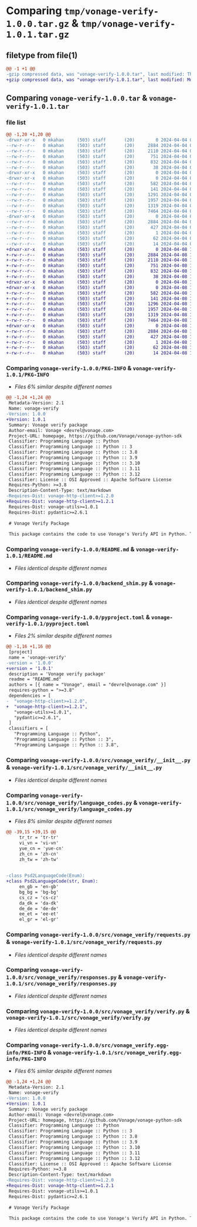 # Comparing `tmp/vonage-verify-1.0.0.tar.gz` & `tmp/vonage-verify-1.0.1.tar.gz`

## filetype from file(1)

```diff
@@ -1 +1 @@
-gzip compressed data, was "vonage-verify-1.0.0.tar", last modified: Thu Apr  4 05:14:01 2024, max compression
+gzip compressed data, was "vonage-verify-1.0.1.tar", last modified: Mon Apr  8 15:22:51 2024, max compression
```

## Comparing `vonage-verify-1.0.0.tar` & `vonage-verify-1.0.1.tar`

### file list

```diff
@@ -1,20 +1,20 @@
-drwxr-xr-x   0 mkahan     (503) staff       (20)        0 2024-04-04 05:14:01.666921 vonage-verify-1.0.0/
--rw-r--r--   0 mkahan     (503) staff       (20)     2884 2024-04-04 05:14:01.664692 vonage-verify-1.0.0/PKG-INFO
--rw-r--r--   0 mkahan     (503) staff       (20)     2110 2024-04-04 05:14:00.000000 vonage-verify-1.0.0/README.md
--rw-r--r--   0 mkahan     (503) staff       (20)      751 2024-04-04 05:14:00.000000 vonage-verify-1.0.0/backend_shim.py
--rw-r--r--   0 mkahan     (503) staff       (20)      832 2024-04-04 05:14:00.000000 vonage-verify-1.0.0/pyproject.toml
--rw-r--r--   0 mkahan     (503) staff       (20)       38 2024-04-04 05:14:01.667003 vonage-verify-1.0.0/setup.cfg
-drwxr-xr-x   0 mkahan     (503) staff       (20)        0 2024-04-04 05:14:01.628481 vonage-verify-1.0.0/src/
-drwxr-xr-x   0 mkahan     (503) staff       (20)        0 2024-04-04 05:14:01.646897 vonage-verify-1.0.0/src/vonage_verify/
--rw-r--r--   0 mkahan     (503) staff       (20)      582 2024-04-04 05:14:00.000000 vonage-verify-1.0.0/src/vonage_verify/__init__.py
--rw-r--r--   0 mkahan     (503) staff       (20)      141 2024-04-04 05:14:00.000000 vonage-verify-1.0.0/src/vonage_verify/errors.py
--rw-r--r--   0 mkahan     (503) staff       (20)     1291 2024-04-04 05:14:00.000000 vonage-verify-1.0.0/src/vonage_verify/language_codes.py
--rw-r--r--   0 mkahan     (503) staff       (20)     1957 2024-04-04 05:14:00.000000 vonage-verify-1.0.0/src/vonage_verify/requests.py
--rw-r--r--   0 mkahan     (503) staff       (20)     1319 2024-04-04 05:14:00.000000 vonage-verify-1.0.0/src/vonage_verify/responses.py
--rw-r--r--   0 mkahan     (503) staff       (20)     7464 2024-04-04 05:14:00.000000 vonage-verify-1.0.0/src/vonage_verify/verify.py
-drwxr-xr-x   0 mkahan     (503) staff       (20)        0 2024-04-04 05:14:01.660268 vonage-verify-1.0.0/src/vonage_verify.egg-info/
--rw-r--r--   0 mkahan     (503) staff       (20)     2884 2024-04-04 05:14:01.000000 vonage-verify-1.0.0/src/vonage_verify.egg-info/PKG-INFO
--rw-r--r--   0 mkahan     (503) staff       (20)      427 2024-04-04 05:14:01.000000 vonage-verify-1.0.0/src/vonage_verify.egg-info/SOURCES.txt
--rw-r--r--   0 mkahan     (503) staff       (20)        1 2024-04-04 05:14:01.000000 vonage-verify-1.0.0/src/vonage_verify.egg-info/dependency_links.txt
--rw-r--r--   0 mkahan     (503) staff       (20)       62 2024-04-04 05:14:01.000000 vonage-verify-1.0.0/src/vonage_verify.egg-info/requires.txt
--rw-r--r--   0 mkahan     (503) staff       (20)       14 2024-04-04 05:14:01.000000 vonage-verify-1.0.0/src/vonage_verify.egg-info/top_level.txt
+drwxr-xr-x   0 mkahan     (503) staff       (20)        0 2024-04-08 15:22:51.313634 vonage-verify-1.0.1/
+-rw-r--r--   0 mkahan     (503) staff       (20)     2884 2024-04-08 15:22:51.312735 vonage-verify-1.0.1/PKG-INFO
+-rw-r--r--   0 mkahan     (503) staff       (20)     2110 2024-04-08 15:22:50.000000 vonage-verify-1.0.1/README.md
+-rw-r--r--   0 mkahan     (503) staff       (20)      751 2024-04-08 15:22:50.000000 vonage-verify-1.0.1/backend_shim.py
+-rw-r--r--   0 mkahan     (503) staff       (20)      832 2024-04-08 15:22:50.000000 vonage-verify-1.0.1/pyproject.toml
+-rw-r--r--   0 mkahan     (503) staff       (20)       38 2024-04-08 15:22:51.313958 vonage-verify-1.0.1/setup.cfg
+drwxr-xr-x   0 mkahan     (503) staff       (20)        0 2024-04-08 15:22:51.295217 vonage-verify-1.0.1/src/
+drwxr-xr-x   0 mkahan     (503) staff       (20)        0 2024-04-08 15:22:51.304479 vonage-verify-1.0.1/src/vonage_verify/
+-rw-r--r--   0 mkahan     (503) staff       (20)      582 2024-04-08 15:22:50.000000 vonage-verify-1.0.1/src/vonage_verify/__init__.py
+-rw-r--r--   0 mkahan     (503) staff       (20)      141 2024-04-08 15:22:50.000000 vonage-verify-1.0.1/src/vonage_verify/errors.py
+-rw-r--r--   0 mkahan     (503) staff       (20)     1296 2024-04-08 15:22:50.000000 vonage-verify-1.0.1/src/vonage_verify/language_codes.py
+-rw-r--r--   0 mkahan     (503) staff       (20)     1957 2024-04-08 15:22:50.000000 vonage-verify-1.0.1/src/vonage_verify/requests.py
+-rw-r--r--   0 mkahan     (503) staff       (20)     1319 2024-04-08 15:22:50.000000 vonage-verify-1.0.1/src/vonage_verify/responses.py
+-rw-r--r--   0 mkahan     (503) staff       (20)     7464 2024-04-08 15:22:50.000000 vonage-verify-1.0.1/src/vonage_verify/verify.py
+drwxr-xr-x   0 mkahan     (503) staff       (20)        0 2024-04-08 15:22:51.312005 vonage-verify-1.0.1/src/vonage_verify.egg-info/
+-rw-r--r--   0 mkahan     (503) staff       (20)     2884 2024-04-08 15:22:51.000000 vonage-verify-1.0.1/src/vonage_verify.egg-info/PKG-INFO
+-rw-r--r--   0 mkahan     (503) staff       (20)      427 2024-04-08 15:22:51.000000 vonage-verify-1.0.1/src/vonage_verify.egg-info/SOURCES.txt
+-rw-r--r--   0 mkahan     (503) staff       (20)        1 2024-04-08 15:22:51.000000 vonage-verify-1.0.1/src/vonage_verify.egg-info/dependency_links.txt
+-rw-r--r--   0 mkahan     (503) staff       (20)       62 2024-04-08 15:22:51.000000 vonage-verify-1.0.1/src/vonage_verify.egg-info/requires.txt
+-rw-r--r--   0 mkahan     (503) staff       (20)       14 2024-04-08 15:22:51.000000 vonage-verify-1.0.1/src/vonage_verify.egg-info/top_level.txt
```

### Comparing `vonage-verify-1.0.0/PKG-INFO` & `vonage-verify-1.0.1/PKG-INFO`

 * *Files 6% similar despite different names*

```diff
@@ -1,24 +1,24 @@
 Metadata-Version: 2.1
 Name: vonage-verify
-Version: 1.0.0
+Version: 1.0.1
 Summary: Vonage verify package
 Author-email: Vonage <devrel@vonage.com>
 Project-URL: homepage, https://github.com/Vonage/vonage-python-sdk
 Classifier: Programming Language :: Python
 Classifier: Programming Language :: Python :: 3
 Classifier: Programming Language :: Python :: 3.8
 Classifier: Programming Language :: Python :: 3.9
 Classifier: Programming Language :: Python :: 3.10
 Classifier: Programming Language :: Python :: 3.11
 Classifier: Programming Language :: Python :: 3.12
 Classifier: License :: OSI Approved :: Apache Software License
 Requires-Python: >=3.8
 Description-Content-Type: text/markdown
-Requires-Dist: vonage-http-client>=1.2.0
+Requires-Dist: vonage-http-client>=1.2.1
 Requires-Dist: vonage-utils>=1.0.1
 Requires-Dist: pydantic>=2.6.1
 
 # Vonage Verify Package
 
 This package contains the code to use Vonage's Verify API in Python. This package includes methods for working with 2-factor authentication (2FA) messages sent via SMS or TTS.
```

### Comparing `vonage-verify-1.0.0/README.md` & `vonage-verify-1.0.1/README.md`

 * *Files identical despite different names*

### Comparing `vonage-verify-1.0.0/backend_shim.py` & `vonage-verify-1.0.1/backend_shim.py`

 * *Files identical despite different names*

### Comparing `vonage-verify-1.0.0/pyproject.toml` & `vonage-verify-1.0.1/pyproject.toml`

 * *Files 2% similar despite different names*

```diff
@@ -1,16 +1,16 @@
 [project]
 name = 'vonage-verify'
-version = '1.0.0'
+version = '1.0.1'
 description = 'Vonage verify package'
 readme = "README.md"
 authors = [{ name = "Vonage", email = "devrel@vonage.com" }]
 requires-python = ">=3.8"
 dependencies = [
-  "vonage-http-client>=1.2.0",
+  "vonage-http-client>=1.2.1",
   "vonage-utils>=1.0.1",
   "pydantic>=2.6.1",
 ]
 classifiers = [
   "Programming Language :: Python",
   "Programming Language :: Python :: 3",
   "Programming Language :: Python :: 3.8",
```

### Comparing `vonage-verify-1.0.0/src/vonage_verify/__init__.py` & `vonage-verify-1.0.1/src/vonage_verify/__init__.py`

 * *Files identical despite different names*

### Comparing `vonage-verify-1.0.0/src/vonage_verify/language_codes.py` & `vonage-verify-1.0.1/src/vonage_verify/language_codes.py`

 * *Files 8% similar despite different names*

```diff
@@ -39,15 +39,15 @@
     tr_tr = 'tr-tr'
     vi_vn = 'vi-vn'
     yue_cn = 'yue-cn'
     zh_cn = 'zh-cn'
     zh_tw = 'zh-tw'
 
 
-class Psd2LanguageCode(Enum):
+class Psd2LanguageCode(str, Enum):
     en_gb = 'en-gb'
     bg_bg = 'bg-bg'
     cs_cz = 'cs-cz'
     da_dk = 'da-dk'
     de_de = 'de-de'
     ee_et = 'ee-et'
     el_gr = 'el-gr'
```

### Comparing `vonage-verify-1.0.0/src/vonage_verify/requests.py` & `vonage-verify-1.0.1/src/vonage_verify/requests.py`

 * *Files identical despite different names*

### Comparing `vonage-verify-1.0.0/src/vonage_verify/responses.py` & `vonage-verify-1.0.1/src/vonage_verify/responses.py`

 * *Files identical despite different names*

### Comparing `vonage-verify-1.0.0/src/vonage_verify/verify.py` & `vonage-verify-1.0.1/src/vonage_verify/verify.py`

 * *Files identical despite different names*

### Comparing `vonage-verify-1.0.0/src/vonage_verify.egg-info/PKG-INFO` & `vonage-verify-1.0.1/src/vonage_verify.egg-info/PKG-INFO`

 * *Files 6% similar despite different names*

```diff
@@ -1,24 +1,24 @@
 Metadata-Version: 2.1
 Name: vonage-verify
-Version: 1.0.0
+Version: 1.0.1
 Summary: Vonage verify package
 Author-email: Vonage <devrel@vonage.com>
 Project-URL: homepage, https://github.com/Vonage/vonage-python-sdk
 Classifier: Programming Language :: Python
 Classifier: Programming Language :: Python :: 3
 Classifier: Programming Language :: Python :: 3.8
 Classifier: Programming Language :: Python :: 3.9
 Classifier: Programming Language :: Python :: 3.10
 Classifier: Programming Language :: Python :: 3.11
 Classifier: Programming Language :: Python :: 3.12
 Classifier: License :: OSI Approved :: Apache Software License
 Requires-Python: >=3.8
 Description-Content-Type: text/markdown
-Requires-Dist: vonage-http-client>=1.2.0
+Requires-Dist: vonage-http-client>=1.2.1
 Requires-Dist: vonage-utils>=1.0.1
 Requires-Dist: pydantic>=2.6.1
 
 # Vonage Verify Package
 
 This package contains the code to use Vonage's Verify API in Python. This package includes methods for working with 2-factor authentication (2FA) messages sent via SMS or TTS.
```

